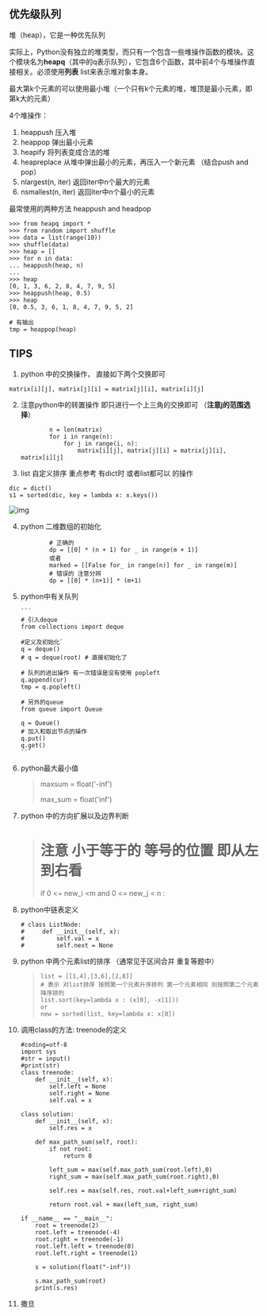## 优先级队列

堆（heap），它是一种优先队列

实际上，Python没有独立的堆类型，而只有一个包含一些堆操作函数的模块。这个模块名为**heapq**（其中的q表示队列），它包含6个函数，其中前4个与堆操作直接相关。必须使用**列表** list来表示堆对象本身。

最大第k个元素的可以使用最小堆（一个只有k个元素的堆，堆顶是最小元素，即第k大的元素） 

4个堆操作：

1. heappush 压入堆
2. heappop 弹出最小元素
3. heapify 将列表变成合法的堆 
4. heapreplace 从堆中弹出最小的元素，再压入一个新元素 （结合push and pop）
5. nlargest(n, iter)                    返回iter中n个最大的元素
6.  nsmallest(n, iter)                  返回iter中n个最小的元素

最常使用的两种方法 heappush and headpop  

```
>>> from heapq import * 
>>> from random import shuffle 
>>> data = list(range(10)) 
>>> shuffle(data) 
>>> heap = [] 
>>> for n in data: 
... heappush(heap, n) 
... 
>>> heap 
[0, 1, 3, 6, 2, 8, 4, 7, 9, 5] 
>>> heappush(heap, 0.5) 
>>> heap 
[0, 0.5, 3, 6, 1, 8, 4, 7, 9, 5, 2]

# 有输出
tmp = heappop(heap) 
```



## TIPS

1.  python 中的交换操作， 直接如下两个交换即可 

   ```
   matrix[i][j], matrix[j][i] = matrix[j][i], matrix[i][j]
   ```

2. 注意python中的转置操作 即只进行一个上三角的交换即可 （**注意j的范围选择**）

   ```
           n = len(matrix)
           for i in range(n):
               for j in range(i, n):
                   matrix[i][j], matrix[j][i] = matrix[j][i], matrix[i][j]
   ```

   

3.  list 自定义排序 重点参考 有dict时 或者list都可以 的操作 

   ```
   dic = dict()
   s1 = sorted(dic, key = lambda x: x.keys())
   ```

   ![img](https://images2017.cnblogs.com/blog/890856/201802/890856-20180210164808466-1688363276.png)

4. python 二维数组的初始化

   ```
           # 正确的
           dp = [[0] * (n + 1) for _ in range(m + 1)]
           或者
           marked = [[False for_ in range(n)] for _ in range(m)]
           # 错误的 注意分辨
           dp = [[0] * (n+1)] * (m+1)
   ```

   

5. python中有关队列

   ```
   ​```
   # 引入deque
   from collections import deque
   
   #定义及初始化`
   q = deque()
   # q = deque(root) # 直接初始化了 
   
   # 队列的进出操作 有一次错误是没有使用 popleft 
   q.append(cur)
   tmp = q.popleft()
   
   # 另外的queue
   from queue import Queue 
   
   q = Queue()
   # 加入和取出节点的操作 
   q.put()
   q.get()
   ​```
   ```

   

6. python最大最小值

   > maxsum = float('-inf') 
   >
   > max_sum = float('inf') 

7. python 中的方向扩展以及边界判断 

   > #  注意 小于等于的 等号的位置 即从左到右看 
   >
   > if 0 <= new_i <m and 0 <= new_j < n :

8. python中链表定义

   ```
   # class ListNode:
   #     def __init__(self, x):
   #         self.val = x
   #         self.next = None
   ```

   

9. python 中两个元素list的排序 （通常见于区间合并 重复等题中）

   > ```
   > list = [[1,4],[3,6],[2,8]]
   > # 表示 对list排序 按照第一个元素升序排列 第一个元素相同 则按照第二个元素降序排列 
   > list.sort(key=lambda x : (x[0], -x[1]))
   > or
   > new = sorted(list, key=lambda x: x[0])
   > ```

10. 调用class的方法: treenode的定义 

    ```
    #coding=utf-8
    import sys 
    #str = input()
    #print(str)
    class treenode:
        def __init__(self, x):
            self.left = None 
            self.right = None
            self.val = x
    
    class solution:
        def __init__(self, x):
            self.res = x
        
        def max_path_sum(self, root):
            if not root:
                return 0
    
            left_sum = max(self.max_path_sum(root.left),0)
            right_sum = max(self.max_path_sum(root.right),0)
    
            self.res = max(self.res, root.val+left_sum+right_sum)
    
            return root.val + max(left_sum, right_sum)
    
    if __name__ == "__main__":
        root = treenode(2)
        root.left = treenode(-4)
        root.right = treenode(-1)
        root.left.left = treenode(0)
        root.left.right = treenode(1)
        
        s = solution(float("-inf"))
    
        s.max_path_sum(root)
        print(s.res)
    ```

    

11. 撒旦


